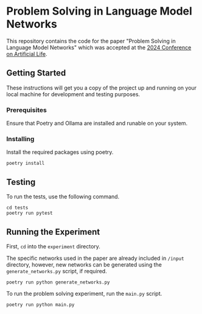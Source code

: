 # Problem Solving in Language Model Networks

This repository contains the code for the paper "Problem Solving in Language Model Networks" which was accepted at the [2024 Conference on Artificial Life](https://2024.alife.org/).

## Getting Started

These instructions will get you a copy of the project up and running on your local machine for development and testing purposes.

### Prerequisites

Ensure that Poetry and Ollama are installed and runable on your system.

### Installing
Install the required packages using poetry.

```
poetry install
```

## Testing
To run the tests, use the following command.

```
cd tests
poetry run pytest
```

## Running the Experiment
First, `cd` into the `experiment` directory.

The specific networks used in the paper are already included in `/input` directory, however, new networks can be generated using the `generate_networks.py` script, if required.

```
poetry run python generate_networks.py
```

To run the problem solving experiment, run the `main.py` script.

```
poetry run python main.py
```



